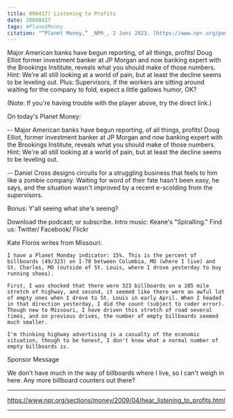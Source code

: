 ```yaml
---
title: 090417) Listening to Profits
date: 20090417
tags: #PlanetMoney
citation: "“Planet Money,” _NPR_, 2 Juni 2023. [https://www.npr.org/podcasts/510289/planet-money](https://www.npr.org/podcasts/510289/planet-money) (diakses 4 Juni 2023)."
---
```


Major American banks have begun reporting, of all things, profits! Doug Elliot former investment banker at JP Morgan and now banking expert with the Brookings Institute, reveals what you should make of those numbers. Hint: We're all still looking at a world of pain, but at least the decline seems to be leveling out. Plus: Supervisors, if the workers are sitting around waiting for the company to fold, expect a little gallows humor, OK?

(Note: If you're having trouble with the player above, try the direct link.)

On today's Planet Money:

-- Major American banks have begun reporting, of all things, profits! Doug Elliot, former investment banker at JP Morgan and now banking expert with the Brookings Institute, reveals what you should make of those numbers. Hint: We're all still looking at a world of pain, but at least the decline seems to be leveling out.

-- Daniel Cross designs circuits for a struggling business that feels to him like a zombie company. Waiting for word of their fate hasn't been easy, he says, and the situation wasn't improved by a recent e-scolding from the supervisors.

Bonus: Y'all seeing what she's seeing?

Download the podcast; or subscribe. Intro music: Keane's "Spiralling." Find us: Twitter/ Facebook/ Flickr

Kate Floros writes from Missouri:

    I have a Planet Monday indicator: 15%. This is the percent of billboards (49/323) on I-70 between Columbia, MO (where I live) and St. Charles, MO (outside of St. Louis, where I drove yesterday to buy running shoes).

    First, I was shocked that there were 323 billboards on a 105 mile stretch of highway, and second, it seemed like there were an awful lot of empty ones when I drove to St. Louis in early April. When I headed in that direction yesterday, I did the count (subject to coder error). Though new to Missouri, I have driven this stretch of road several times, and on previous drives, the number of empty billboards seemed much smaller.

    I'm thinking highway advertising is a casualty of the economic situation, though to be honest, I don't know what a normal number of empty billboards is.

Sponsor Message

We don't have much in the way of billboards where I live, so I can't weigh in here. Any more billboard counters out there?

----

https://www.npr.org/sections/money/2009/04/hear_listening_to_profits.html



----
